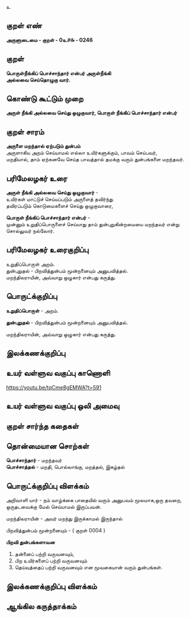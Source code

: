 உ

## குறள் எண் 

**அருளுடைமை - குறள் - 0உ௪௬ - 0246**  

## குறள் 

**பொருள்நீங்கிப் பொச்சாந்தார் என்பர் அருள்நீங்கி  
அல்லவை செய்தொழுகு வார்.**

## கொண்டு கூட்டும் முறை

**அருள் நீங்கி அல்லவை செய்து ஒழுகுவார், பொருள் நீங்கிப் பொச்சாந்தார் என்பர்**

## குறள் சாரம்   

**அருளை மறந்தால் ஏற்படும் துன்பம்**  
அருளாகிய அறம் செய்யாமல் எல்லா உயிர்களுக்கும், பாவம் செய்பவர்,  
மறதியால், தாம் ஏற்கனவே செய்த பாவத்தால் தமக்கு வரும் துன்பங்களை மறந்தவர்.  

## பரிமேலழகர் உரை

**அருள் நீங்கி அல்லவை செய்து ஒழுகுவார்** -  
உயிர்கள் மாட்டுச் செய்யப்படும் அருளைத் தவிர்ந்து  
தவிரப்படும் கொடுமைகளைச் செய்து ஒழுகுவாரை,  

**பொருள் நீங்கிப் பொச்சாந்தார் என்பர்** -  
முன்னும் உறுதிப்பொருளைச் செய்யாது தாம் துன்புறுகின்றமையை மறந்தவர் என்று  
சொல்லுவர் நல்லோர்.

## பரிமேலழகர் உரைகுறிப்பு   

உறுதிப்பொருள் அறம்.  
துன்புறுதல் - பிறவித்துன்பம் மூன்றனையும் அனுபவித்தல்.  
மறந்திலராயின், அவ்வாறு ஒழுகார் என்பது கருத்து.  

## பொருட்க்குறிப்பு 

**உறுதிப்பொருள்** - அறம்.  

**துன்புறுதல்** - பிறவித்துன்பம் மூன்றனையும் அனுபவித்தல்.  

மறந்திலராயின், அவ்வாறு ஒழுகார் என்பது கருத்து.   

## இலக்கணக்குறிப்பு  


## உயர் வள்ளுவ வகுப்பு காணொளி

https://youtu.be/tqCme8gEMWA?t=591

## உயர் வள்ளுவ வகுப்பு ஒலி அமைவு 

 
## குறள் சார்ந்த கதைகள் 


## தொன்மையான சொற்கள்  

**பொச்சாந்தார்** - மறந்தவர்   
**பொச்சாத்தல்** - மறதி, பொல்லாங்கு, மறத்தல், இகழ்தல்  
 
## பொருட்க்குறிப்பு விளக்கம்    

அறிவாளி யார் - நம் வாழ்க்கை பாதையில் வரும் அனுபவம் மூலமாக,ஒரு தவறை, ஒருதடவைக்கு மேல் செய்யாமல் இருப்பவன்.

மறந்திலராயின் - அவர் மறந்து இருக்காமல்  இருந்தால்  

பிறவித்துன்பம் மூன்றனையும் - ( குறள் 0004 )   

**பிறவி துன்பங்களாவன**  
1. தன்னைப் பற்றி வருவனவும்,  
2. பிற உயிர்களைப் பற்றி வருவனவும்  
3. தெய்வத்தைப் பற்றி வருவனவும் என மூவகையான் வரும் துன்பங்கள்.

## இலக்கணக்குறிப்பு விளக்கம்


## ஆங்கில கருத்தாக்கம் 


